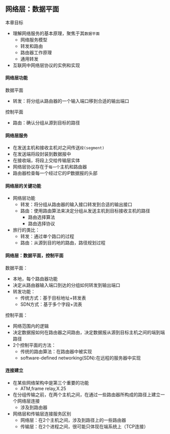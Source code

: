 ## 网络层：数据平面

本章目标
- 理解网络服务的基本原理，聚焦于其```数据平面```
    * 网络服务模型
    * 转发和路由
    * 路由器工作原理
    * 通用转发
- 互联网中网络层协议的实例和实现

#### 网络层功能

数据平面
- 转发：将分组从路由器的一个输入端口移到合适的输出端口

控制平面
- 路由：确认分组从源到目标的路径

#### 网络层服务

- 在发送主机和接收主机对之间传送```段(segment)```
- 在发送端将段封装到数据报中
- 在接收端，将段上交给传输层实体
- 网络层协议存在于```每一个```主机和路由器
- 路由器检查每一个经过它的IP数据报的头部

#### 网络层的关键功能

- 网络层功能
    * 转发：将分组从路由器的输入接口转发到合适的输出接口
    * 路由：使用路由算法来决定分组从发送主机到目标接收主机的路径
        - 路由选择算法
        - 路由选择协议
- 旅行的类比：
    * 转发：通过单个路口的过程
    * 路由：从源到目的地的路由，路径规划过程

#### 网络层：数据平面，控制平面

数据平面：
- 本地，每个路由器功能
- 决定从路由器输入端口到达的分组如何转发到输出端口
- 转发功能：
    * 传统方式：基于目标地址+转发表
    * SDN方式：基于多个字段+流表

控制平面：
- 网络范围内的逻辑
- 决定数据报如何在路由器之间路由，决定数据报从源到目标主机之间的端到端路径
- 2个控制平面的方法：
    * 传统的路由算法：在路由器中被实现
    * software-defined networking(SDN):在远程的服务器中实现

#### 连接建立

- 在某些网络架构中是第三个重要的功能
    * ATM,frame relay,X.25
- 在分组传输之前，在两个主机之间，在通过一些路由器所构成的路径上建立一个网络层连接
    * 涉及到路由器
- 网络层和传输层连接服务区别
    * 网络层：在2个主机之间，涉及到路径上的一些路由器
    * 传输层：在2个进程之间，很可能只体现在端系统上（TCP连接）









































